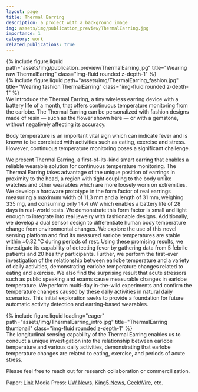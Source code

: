 ```yaml
---
layout: page
title: Thermal Earring
description: a project with a background image
img: assets/img/publication_preview/ThermalEarring.jpg
importance: 1
category: work
related_publications: true
---
```



<div class="row justify-content-sm-center">
    <div class="col-sm-8 mt-3 mt-md-0">
        {% include figure.liquid path="assets/img/publication_preview/ThermalEarring.jpg" title="Wearing raw ThermalEarring" class="img-fluid rounded z-depth-1" %}
    </div>
    <div class="col-sm-4 mt-3 mt-md-0">
        {% include figure.liquid path="assets/img/ThermalEarring_fashion.jpg" title="Wearing fashion ThermalEarring" class="img-fluid rounded z-depth-1" %}
    </div>
</div>
<div class="caption">
    We introduce the Thermal Earring, a tiny wireless earring device with a battery life of a month, that offers continuous temperature monitoring from the earlobe. The Thermal Earring can be personalized with fashion designs made of resin — such as the flower shown here — or with a gemstone, without negatively affecting its accuracy.
</div>


Body temperature is an important vital sign which can indicate fever and is known to be correlated with activities such as eating, exercise and stress. However, continuous temperature monitoring poses a significant challenge.

We present Thermal Earring, a first-of-its-kind smart earring that enables a reliable wearable solution for continuous temperature monitoring. The Thermal Earring takes advantage of the unique position of earrings in proximity to the head, a region with tight coupling to the body unlike watches and other wearables which are more loosely worn on extremities. We develop a hardware prototype in the form factor of real earrings measuring a maximum width of 11.3 mm and a length of 31 mm, weighing 335 mg, and consuming only 14.4 uW which enables a battery life of 28 days in real-world tests. We demonstrate this form factor is small and light enough to integrate into real jewelry with fashionable designs. Additionally, we develop a dual sensor design to differentiate human body temperature change from environmental changes. We explore the use of this novel sensing platform and find its measured earlobe temperatures are stable within ±0.32 °C during periods of rest. Using these promising results, we investigate its capability of detecting fever by gathering data from 5 febrile patients and 20 healthy participants. Further, we perform the first-ever investigation of the relationship between earlobe temperature and a variety of daily activities, demonstrating earlobe temperature changes related to eating and exercise. We also find the surprising result that acute stressors such as public speaking and exams cause measurable changes in earlobe temperature. We perform multi-day in-the-wild experiments and confirm the temperature changes caused by these daily activities in natural daily scenarios. This initial exploration seeks to provide a foundation for future automatic activity detection and earring-based wearables.


<div class="row">
    <div class="col-sm mt-3 mt-md-0">
        {% include figure.liquid loading="eager" path="assets/img/ThermalEarring_intro.jpg" title="ThermalEarring thumbnail" class="img-fluid rounded z-depth-1" %}
    </div>
</div>
<div class="caption">
    The longitudinal sensing capability of the Thermal Earring enables us to conduct a unique investigation into the relationship between earlobe temperature and various daily activities, demonstrating that earlobe temperature changes are related to eating, exercise, and periods of acute stress.
</div>




Please feel free to reach out for research collaboration or commercilization.

Paper: <a href="https://dl.acm.org/doi/10.1145/3631440">Link</a> 
Media Press: <a href="https://www.washington.edu/news/2024/02/07/smart-earrings-can-monitor-temperature/">UW News</a>, <a href="https://www.king5.com/article/news/health/uw-developed-smart-earrings-body-temperature-healthlink/281-e6aa6d61-38d1-4aff-bb26-349e1f8f246e">King5 News</a>, <a href="https://www.geekwire.com/2024/new-jewel-in-wearable-tech-uw-researchers-create-smart-earring-to-monitor-body-temperature/">GeekWire</a>, etc.

